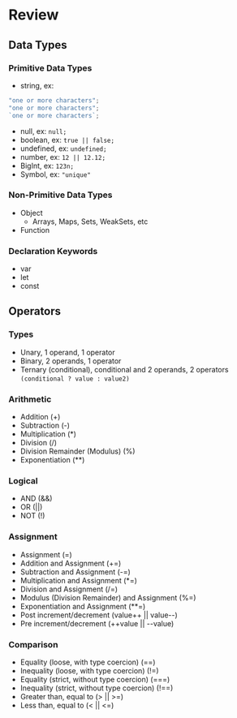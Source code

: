 # Review

## Data Types

### Primitive Data Types

- string, ex:

```js
"one or more characters";
"one or more characters";
`one or more characters`;
```

- null, ex: `null;`
- boolean, ex: `true || false;`
- undefined, ex: `undefined;`
- number, ex: `12 || 12.12;`
- BigInt, ex: `123n;`
- Symbol, ex: `"unique"`

### Non-Primitive Data Types

- Object
  - Arrays, Maps, Sets, WeakSets, etc
- Function

### Declaration Keywords

- var
- let
- const

## Operators

### Types

- Unary, 1 operand, 1 operator
- Binary, 2 operands, 1 operator
- Ternary (conditional), conditional and 2 operands, 2 operators `(conditional ? value : value2)`

### Arithmetic

- Addition (+)
- Subtraction (-)
- Multiplication (\*)
- Division (/)
- Division Remainder (Modulus) (%)
- Exponentiation (\*\*)

### Logical

- AND (&&)
- OR (||)
- NOT (!)

### Assignment

- Assignment (=)
- Addition and Assignment (+=)
- Subtraction and Assignment (-=)
- Multiplication and Assignment (\*=)
- Division and Assignment (/=)
- Modulus (Division Remainder) and Assignment (%=)
- Exponentiation and Assignment (\*\*=)
- Post increment/decrement (value++ || value--)
- Pre increment/decrement (++value || --value)

### Comparison

- Equality (loose, with type coercion) (==)
- Inequality (loose, with type coercion) (!=)
- Equality (strict, without type coercion) (===)
- Inequality (strict, without type coercion) (!==)
- Greater than, equal to (> || >=)
- Less than, equal to (< || <=)
